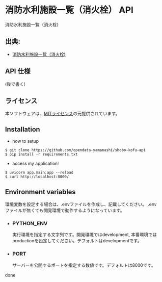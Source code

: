 # 消防水利施設一覧（消火栓） API
消防水利施設一覧（消火栓）

## 出典:
* [消防水利施設一覧（消火栓)](https://www.city.kofu.yamanashi.jp/joho/opendata/shisetsu/index.html)

## API 仕様
(後で書く)

## ライセンス
本ソフトウェアは、[MITライセンス](https://github.com/opendata-yamanashi/onsen-api/blob/main/LICENSE.txt)の元提供されています。

## Installation

* how to setup  
```
$ git clone https://github.com/opendata-yamanashi/shobo-kofu-api
$ pip install -r requirements.txt
```
* access my application!
```
$ uvicorn app.main:app --reload 
$ curl http://localhost:8000/
```

## Environment variables
環境変数を設定する場合は、.envファイルを作成し、記載してください。
.envファイルが無くても開発環境で動作するようになっています。

- ### PYTHON_ENV
  実行環境を指定する文字列です。開発環境ではdevelopment, 本番環境ではproductionを設定してください。デフォルトはdevelopmentです。  

- ### PORT
  サーバーを公開するポートを指定する数値です。デフォルトは8000です。

done
